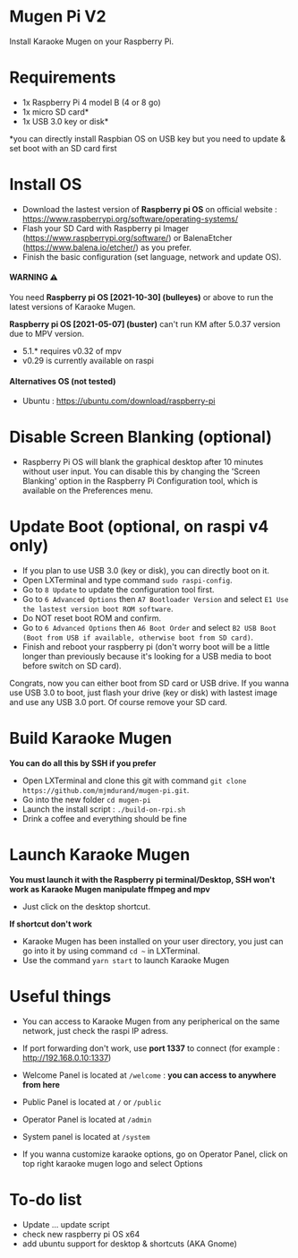 # Mugen Pi V2
Install Karaoke Mugen on your Raspberry Pi.

# Requirements
- 1x Raspberry Pi 4 model B (4 or 8 go)
- 1x micro SD card*
- 1x USB 3.0 key or disk*

*you can directly install Raspbian OS on USB key but you need to update & set boot with an SD card first

# Install OS
- Download the lastest version of **Raspberry pi OS** on official website : https://www.raspberrypi.org/software/operating-systems/
- Flash your SD Card with Raspberry pi Imager (https://www.raspberrypi.org/software/) or BalenaEtcher (https://www.balena.io/etcher/) as you prefer.
- Finish the basic configuration (set language, network and update OS).

#### WARNING ⚠️ 
You need **Raspberry pi OS [2021-10-30] (bulleyes)** or above to run the latest versions of Karaoke Mugen.

**Raspberry pi OS [2021-05-07] (buster)** can't run KM after 5.0.37 version due to MPV version.
- 5.1.* requires v0.32 of mpv
- v0.29 is currently available on raspi

#### Alternatives OS (not tested)
- Ubuntu : https://ubuntu.com/download/raspberry-pi

# Disable Screen Blanking (optional)
- Raspberry Pi OS will blank the graphical desktop after 10 minutes without user input. You can disable this by changing the 'Screen Blanking' option in the Raspberry Pi Configuration tool, which is available on the Preferences menu.

# Update Boot (optional, on raspi v4 only)
- If you plan to use USB 3.0 (key or disk), you can directly boot on it.
- Open LXTerminal and type command `sudo raspi-config`.
- Go to `8 Update` to update the configuration tool first.
- Go to `6 Advanced Options` then `A7 Bootloader Version` and select `E1 Use the lastest version boot ROM software`.
- Do NOT reset boot ROM and confirm.
- Go to `6 Advanced Options` then `A6 Boot Order` and select `B2 USB Boot (Boot from USB if available, otherwise boot from SD card)`.
- Finish and reboot your raspberry pi (don't worry boot will be a little longer than previously because it's looking for a USB media to boot before switch on SD card).

Congrats, now you can either boot from SD card or USB drive. 
If you wanna use USB 3.0 to boot, just flash your drive (key or disk) with lastest image and use any USB 3.0 port. Of course remove your SD card.

# Build Karaoke Mugen
**You can do all this by SSH if you prefer**

- Open LXTerminal and clone this git with command `git clone https://github.com/mjmdurand/mugen-pi.git`.
- Go into the new folder `cd mugen-pi`
- Launch the install script : `./build-on-rpi.sh`
- Drink a coffee and everything should be fine

# Launch Karaoke Mugen
**You must launch it with the Raspberry pi terminal/Desktop, SSH won't work as Karaoke Mugen manipulate ffmpeg and mpv**
- Just click on the desktop shortcut.

**If shortcut don't work**
- Karaoke Mugen has been installed on your user directory, you just can go into it by using command `cd ~` in LXTerminal.
- Use the command `yarn start` to launch Karaoke Mugen

# Useful things
- You can access to Karaoke Mugen from any peripherical on the same network, just check the raspi IP adress.
-  If port forwarding don't work, use **port 1337** to connect (for example : http://192.168.0.10:1337)
- Welcome Panel is located at `/welcome` : **you can access to anywhere from here**
- Public Panel is located at `/` or `/public`
- Operator Panel is located at `/admin`
- System panel is located at `/system`

- If you wanna customize karaoke options, go on Operator Panel, click on top right karaoke mugen logo and select Options

# To-do list
- Update ... update script
- check new raspberry pi OS x64
- add ubuntu support for desktop & shortcuts (AKA Gnome)


